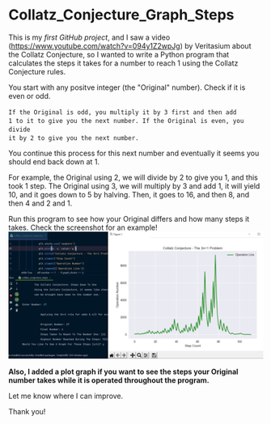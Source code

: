 # Collatz_Conjecture_Graph_Steps

This is my <i>first GitHub project</i>, and I saw a video (https://www.youtube.com/watch?v=094y1Z2wpJg) by Veritasium about the Collatz Conjecture, so I wanted to write a Python program that calculates the steps it takes for a number to reach 1 using the Collatz Conjecture rules.

You start with any positve integer (the "Original" number). Check if it is even or odd.

<code>If the Original is odd, you multiply it by 3 first and then add 1 to it to give you the next number.
If the Original is even, you divide it by 2 to give you the next number.</code>

You continue this process for this next number and eventually it seems you should end back down at 1. 

For example, the Original using 2, we will divide by 2 to give you 1, and this took 1 step.
The Original using 3, we will multiply by 3 and add 1, it will yield 10, and it goes down to 5 by halving. Then, it goes to 16, and then 8, and then 4 and 2 and 1.

Run this program to see how your Original differs and how many steps it takes.
Check the screenshot for an example!
<img src="https://raw.githubusercontent.com/SudhamshM/Collatz_Conjecture_Graph_Steps/main/collatz_27_example.png"></img>

<strong>Also, I added a plot graph if you want to see the steps your Original number takes while it is operated throughout the program.</strong>

Let me know where I can improve.

Thank you!
